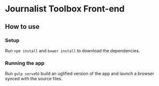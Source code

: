 # Journalist Toolbox Front-end

## How to use
### Setup
Run `npm install` and `bower install` to download the dependencies.
### Running the app
Run `gulp serve`to build an uglified version of the app and launch a browser synced with the source files.
